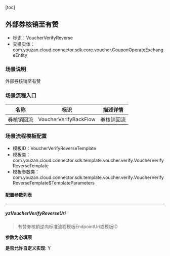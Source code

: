 [toc]

## 外部券核销至有赞
- 标识：VoucherVerifyReverse
- 交换实体：com.youzan.cloud.connector.sdk.core.voucher.CouponOperateExchangeEntity
### 场景说明
外部券核销至有赞
### 场景流程入口

名称 | 标识 | 描述详情
---|---|---
券核销回流 | VoucherVerifyBackFlow | 券核销回流

### 场景流程模板配置
- 模板ID：VoucherVerifyReverseTemplate
- 模板类：com.youzan.cloud.connector.sdk.template.voucher.verify.VoucherVerifyReverseTemplate
- 模板参数类：com.youzan.cloud.connector.sdk.template.voucher.verify.VoucherVerifyReverseTemplate$TemplateParameters

#### 配置参数列表

---
##### yzVoucherVerifyReverseUri
> 有赞券核销逆向标准流程模板EndpointUri或模板ID

**参数为必填项**


**是否允许自定义实现**: Y

